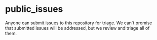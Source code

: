 # public_issues
Anyone can submit issues to this repository for triage. We can't promise that submitted issues will be addressed, but we review and triage all of them.
